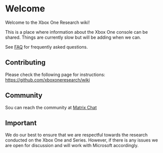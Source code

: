 <!-- TITLE: Home -->
<!-- SUBTITLE: Welcome to this wiki! -->

# Welcome
Welcome to the Xbox One Research wiki\!

This is a place where information about the Xbox One console can be
shared. Things are currently slow but will be adding when we can.

See [FAQ](faq.md) for frequently asked questions.

## Contributing

Please check the following page for instructions: <https://github.com/xboxoneresearch/wiki>

## Community

Sou can reach the community at [Matrix Chat](https://matrix.to/#/#xboxoneresearch_space:matrix.org)

## Important

We do our best to ensure that we are respectful towards the research
conducted on the Xbox One and Series. However, if there is any issues we are open
for discussion and will work with Microsoft accordingly.
